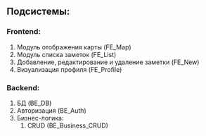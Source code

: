 ## Подсистемы:

### Frontend:
1. Модуль отображения карты (FE_Map)
2. Модуль списка заметок (FE_List)
3. Добавление, редактирование и удаление заметки (FE_New)
4. Визуализация профиля (FE_Profile)

### Backend:
1. БД (BE_DB)
2. Авторизация (BE_Auth)
3. Бизнес-логика:
	1. CRUD (BE_Business_CRUD)
	
